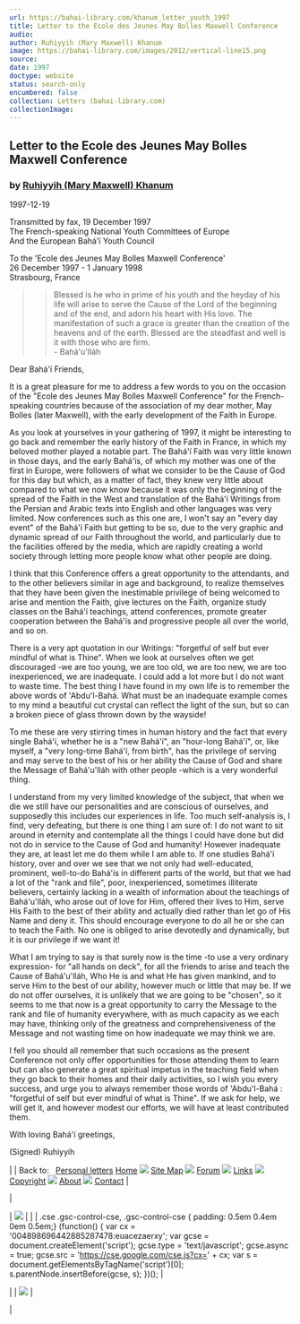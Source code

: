 ```yaml
---
url: https://bahai-library.com/khanum_letter_youth_1997
title: Letter to the Ecole des Jeunes May Bolles Maxwell Conference
audio: 
author: Ruhiyyih (Mary Maxwell) Khanum
image: https://bahai-library.com/images/2012/vertical-line15.png
source: 
date: 1997
doctype: website
status: search-only
encumbered: false
collection: Letters (bahai-library.com)
collectionImage: 
---
```



## Letter to the Ecole des Jeunes May Bolles Maxwell Conference

### by [Ruhiyyih (Mary Maxwell) Khanum](https://bahai-library.com/author/Ruhiyyih+(Mary+Maxwell)+Khanum)

1997-12-19


Transmitted by fax, 19 December 1997  
The French-speaking National Youth Committees of Europe  
And the European Bahá'í Youth Council

To the 'Ecole des Jeunes May Bolles Maxwell Conference'  
26 December 1997 - 1 January 1998  
Strasbourg, France  
  

> > Blessed is he who in prime of his youth and the heyday of his life will arise to serve the Cause of the Lord of the beginning and of the end, and adorn his heart with His love. The manifestation of such a grace is greater than the creation of the heavens and of the earth. Blessed are the steadfast and well is it with those who are firm.  
> > \- Bahá'u'lláh

  
Dear Bahá'í Friends,

It is a great pleasure for me to address a few words to you on the occasion of the "Ecole des Jeunes May Bolles Maxwell Conference" for the French-speaking countries because of the association of my dear mother, May Bolles (later Maxwell), with the early development of the Faith in Europe.

As you look at yourselves in your gathering of 1997, it might be interesting to go back and remember the early history of the Faith in France, in which my beloved mother played a notable part. The Bahá'í Faith was very little known in those days, and the early Bahá'ís, of which my mother was one of the first in Europe, were followers of what we consider to be the Cause of God for this day but which, as a matter of fact, they knew very little about compared to what we now know because it was only the beginning of the spread of the Faith in the West and translation of the Bahá'í Writings from the Persian and Arabic texts into English and other languages was very limited. Now conferences such as this one are, I won't say an "every day event" of the Bahá'í Faith but getting to be so, due to the very graphic and dynamic spread of our Faith throughout the world, and particularly due to the facilities offered by the media, which are rapidly creating a world society through letting more people know what other people are doing.

I think that this Conference offers a great opportunity to the attendants, and to the other believers similar in age and background, to realize themselves that they have been given the inestimable privilege of being welcomed to arise and mention the Faith, give lectures on the Faith, organize study classes on the Bahá'í teachings, attend conferences, promote greater cooperation between the Bahá'ís and progressive people all over the world, and so on.

There is a very apt quotation in our Writings: "forgetful of self but ever mindful of what is Thine". When we look at ourselves often we get discouraged -we are too young, we are too old, we are too new, we are too inexperienced, we are inadequate. I could add a lot more but I do not want to waste time. The best thing I have found in my own life is to remember the above words of 'Abdu'l-Bahá. What must be an inadequate example comes to my mind a beautiful cut crystal can reflect the light of the sun, but so can a broken piece of glass thrown down by the wayside!

To me these are very stirring times in human history and the fact that every single Bahá'í, whether he is a "new Bahá'í", an "hour-long Bahá'í", or, like myself, a "very long-time Bahá'í, from birth", has the privilege of serving and may serve to the best of his or her ability the Cause of God and share the Message of Bahá'u'lláh with other people -which is a very wonderful thing.

I understand from my very limited knowledge of the subject, that when we die we still have our personalities and are conscious of ourselves, and supposedly this includes our experiences in life. Too much self-analysis is, I find, very defeating, but there is one thing I am sure of: I do not want to sit around in eternity and contemplate all the things I could have done but did not do in service to the Cause of God and humanity! However inadequate they are, at least let me do them while I am able to. If one studies Bahá'í history, over and over we see that we not only had well-educated, prominent, well-to-do Bahá'ís in different parts of the world, but that we had a lot of the "rank and file", poor, inexperienced, sometimes illiterate believers, certainly lacking in a wealth of information about the teachings of Bahá'u'lláh, who arose out of love for Him, offered their lives to Him, serve His Faith to the best of their ability and actually died rather than let go of His Name and deny it. This should encourage everyone to do all he or she can to teach the Faith. No one is obliged to arise devotedly and dynamically, but it is our privilege if we want it!

What I am trying to say is that surely now is the time -to use a very ordinary expression- for "all hands on deck", for all the friends to arise and teach the Cause of Bahá'u'lláh, Who He is and what He has given mankind, and to serve Him to the best of our ability, however much or little that may be. If we do not offer ourselves, it is unlikely that we are going to be "chosen", so it seems to me that now is a great opportunity to carry the Message to the rank and file of humanity everywhere, with as much capacity as we each may have, thinking only of the greatness and comprehensiveness of the Message and not wasting time on how inadequate we may think we are.

I fell you should all remember that such occasions as the present Conference not only offer opportunities for those attending them to learn but can also generate a great spiritual impetus in the teaching field when they go back to their homes and their daily activities, so I wish you every success, and urge you to always remember those words of 'Abdu'l-Bahá : "forgetful of self but ever mindful of what is Thine". If we ask for help, we will get it, and however modest our efforts, we will have at least contributed them.

With loving Bahá'í greetings,

(Signed) Ruhiyyih

| 
| Back to:   [Personal letters](https://bahai-library.com/Letters)
[Home](https://bahai-library.com/) ![](https://bahai-library.com/images/2012/vertical-line15.png) [Site Map](https://bahai-library.com/sitemap) ![](https://bahai-library.com/images/2012/vertical-line15.png) [Forum](https://bahai-library.com/forum/) ![](https://bahai-library.com/images/2012/vertical-line15.png) [Links](https://bahai-library.com/links) ![](https://bahai-library.com/images/2012/vertical-line15.png) [Copyright](https://bahai-library.com/copyright) ![](https://bahai-library.com/images/2012/vertical-line15.png) [About](https://bahai-library.com/about) ![](https://bahai-library.com/images/2012/vertical-line15.png) [Contact](https://bahai-library.com/contact) |

 | 

| ![](https://bahai-library.com/images/spacer.gif) |
| 
| .cse .gsc-control-cse, .gsc-control-cse { padding: 0.5em 0.4em 0em 0.5em;} (function() { var cx = '004898696442885287478:euacezaerxy'; var gcse = document.createElement('script'); gcse.type = 'text/javascript'; gcse.async = true; gcse.src = 'https://cse.google.com/cse.js?cx=' + cx; var s = document.getElementsByTagName('script')\[0\]; s.parentNode.insertBefore(gcse, s); })(); |

 |
| ![](https://bahai-library.com/images/spacer.gif) |

 |
